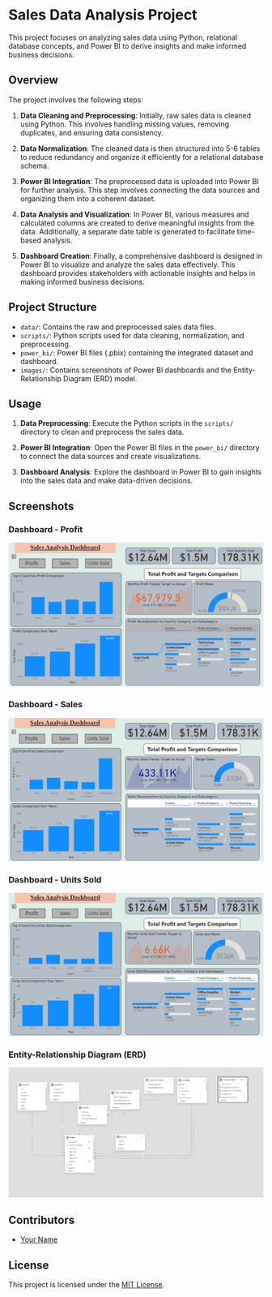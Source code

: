# Sales Data Analysis Project

This project focuses on analyzing sales data using Python, relational database concepts, and Power BI to derive insights and make informed business decisions.

## Overview

The project involves the following steps:

1. **Data Cleaning and Preprocessing**: Initially, raw sales data is cleaned using Python. This involves handling missing values, removing duplicates, and ensuring data consistency.

2. **Data Normalization**: The cleaned data is then structured into 5-6 tables to reduce redundancy and organize it efficiently for a relational database schema.

3. **Power BI Integration**: The preprocessed data is uploaded into Power BI for further analysis. This step involves connecting the data sources and organizing them into a coherent dataset.

4. **Data Analysis and Visualization**: In Power BI, various measures and calculated columns are created to derive meaningful insights from the data. Additionally, a separate date table is generated to facilitate time-based analysis.

5. **Dashboard Creation**: Finally, a comprehensive dashboard is designed in Power BI to visualize and analyze the sales data effectively. This dashboard provides stakeholders with actionable insights and helps in making informed business decisions.

## Project Structure

- `data/`: Contains the raw and preprocessed sales data files.
- `scripts/`: Python scripts used for data cleaning, normalization, and preprocessing.
- `power_bi/`: Power BI files (.pbix) containing the integrated dataset and dashboard.
- `images/`: Contains screenshots of Power BI dashboards and the Entity-Relationship Diagram (ERD) model.

## Usage

1. **Data Preprocessing**: Execute the Python scripts in the `scripts/` directory to clean and preprocess the sales data.

2. **Power BI Integration**: Open the Power BI files in the `power_bi/` directory to connect the data sources and create visualizations.

3. **Dashboard Analysis**: Explore the dashboard in Power BI to gain insights into the sales data and make data-driven decisions.

## Screenshots

### Dashboard - Profit
![Dashboard - Profit](images/Dashboard-Profit.png)

### Dashboard - Sales
![Dashboard - Sales](images/Dashboard-Sales.png)

### Dashboard - Units Sold
![Dashboard - Units Sold](images/Dashboard-Units_Sold.png)

### Entity-Relationship Diagram (ERD)
![ERD Diagram](images/ER-Diagram.png)

## Contributors

- [Your Name](https://github.com/yourusername)

## License

This project is licensed under the [MIT License](LICENSE).
